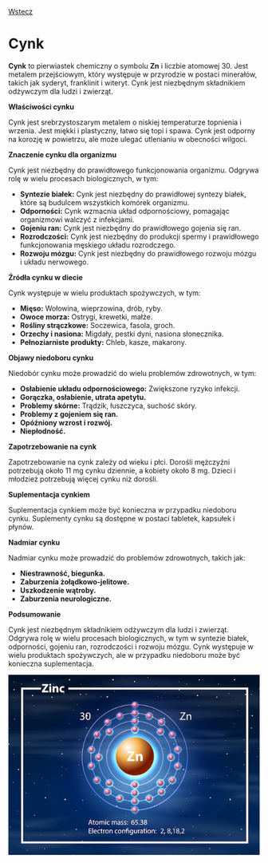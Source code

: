 [Wstecz](../chemia.md)

# Cynk

**Cynk** to pierwiastek chemiczny o symbolu **Zn** i liczbie atomowej 30. Jest metalem przejściowym, który występuje w przyrodzie w postaci minerałów, takich jak syderyt, franklinit i witeryt. Cynk jest niezbędnym składnikiem odżywczym dla ludzi i zwierząt.

**Właściwości cynku**

Cynk jest srebrzystoszarym metalem o niskiej temperaturze topnienia i wrzenia. Jest miękki i plastyczny, łatwo się topi i spawa. Cynk jest odporny na korozję w powietrzu, ale może ulegać utlenianiu w obecności wilgoci.

**Znaczenie cynku dla organizmu**

Cynk jest niezbędny do prawidłowego funkcjonowania organizmu. Odgrywa rolę w wielu procesach biologicznych, w tym:

-   **Syntezie białek:** Cynk jest niezbędny do prawidłowej syntezy białek, które są budulcem wszystkich komórek organizmu.
-   **Odporności:** Cynk wzmacnia układ odpornościowy, pomagając organizmowi walczyć z infekcjami.
-   **Gojeniu ran:** Cynk jest niezbędny do prawidłowego gojenia się ran.
-   **Rozrodczości:** Cynk jest niezbędny do produkcji spermy i prawidłowego funkcjonowania męskiego układu rozrodczego.
-   **Rozwoju mózgu:** Cynk jest niezbędny do prawidłowego rozwoju mózgu i układu nerwowego.

**Źródła cynku w diecie**

Cynk występuje w wielu produktach spożywczych, w tym:

-   **Mięso:** Wołowina, wieprzowina, drób, ryby.
-   **Owoce morza:** Ostrygi, krewetki, małże.
-   **Rośliny strączkowe:** Soczewica, fasola, groch.
-   **Orzechy i nasiona:** Migdały, pestki dyni, nasiona słonecznika.
-   **Pełnoziarniste produkty:** Chleb, kasze, makarony.

**Objawy niedoboru cynku**

Niedobór cynku może prowadzić do wielu problemów zdrowotnych, w tym:

-   **Osłabienie układu odpornościowego:** Zwiększone ryzyko infekcji.
-   **Gorączka, osłabienie, utrata apetytu.**
-   **Problemy skórne:** Trądzik, łuszczyca, suchość skóry.
-   **Problemy z gojeniem się ran.**
-   **Opóźniony wzrost i rozwój.**
-   **Niepłodność.**

**Zapotrzebowanie na cynk**

Zapotrzebowanie na cynk zależy od wieku i płci. Dorośli mężczyźni potrzebują około 11 mg cynku dziennie, a kobiety około 8 mg. Dzieci i młodzież potrzebują więcej cynku niż dorośli.

**Suplementacja cynkiem**

Suplementacja cynkiem może być konieczna w przypadku niedoboru cynku. Suplementy cynku są dostępne w postaci tabletek, kapsułek i płynów.

**Nadmiar cynku**

Nadmiar cynku może prowadzić do problemów zdrowotnych, takich jak:

-   **Niestrawność, biegunka.**
-   **Zaburzenia żołądkowo-jelitowe.**
-   **Uszkodzenie wątroby.**
-   **Zaburzenia neurologiczne.**

**Podsumowanie**

Cynk jest niezbędnym składnikiem odżywczym dla ludzi i zwierząt. Odgrywa rolę w wielu procesach biologicznych, w tym w syntezie białek, odporności, gojeniu ran, rozrodczości i rozwoju mózgu. Cynk występuje w wielu produktach spożywczych, ale w przypadku niedoboru może być konieczna suplementacja.

![Cynk](cynk.png)
